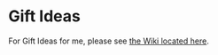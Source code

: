 # Gift Ideas

For Gift Ideas for me, please see [the Wiki located here](https://github.com/zacharytamas/gift-ideas/wiki).
